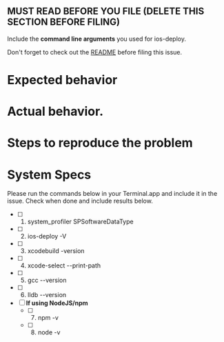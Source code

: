 ## MUST READ BEFORE YOU FILE (DELETE THIS SECTION BEFORE FILING)

Include the **command line arguments** you used for ios-deploy.

Don't forget to check out the [README](https://github.com/phonegap/ios-deploy/blob/master/README.md) before filing this issue.

# Expected behavior


# Actual behavior.


# Steps to reproduce the problem


# System Specs

Please run the commands below in your Terminal.app and include it in the issue. Check when done and include results below.

- [ ] 1. system_profiler SPSoftwareDataType
- [ ] 2. ios-deploy -V
- [ ] 3. xcodebuild -version
- [ ] 4. xcode-select --print-path
- [ ] 5. gcc --version
- [ ] 6. lldb --version
- [ ] **If using NodeJS/npm**
  - [ ] 7. npm -v
  - [ ] 8. node -v
